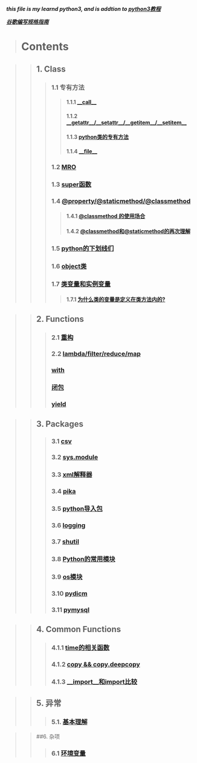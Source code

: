 ***this file is my learnd python3, and is addtion to [python3教程](https://www.runoob.com/python3/python3-tutorial.html)***

***[谷歌编写规格指南](https://zh-google-styleguide.readthedocs.io/en/latest/google-python-styleguide/python\_language\_rules/)***
> # Contents

> > ## 1. Class</br>
> > > ### 1.1 专有方法 </br>
> > > > #### 1.1.1 [\_\_call\_\_](https://www.cnblogs.com/superxuezhazha/p/5793536.html) </br>
> > > > #### 1.1.2 [\_\_getattr\_\_\/\_\_setattr\_\_\/\_\_getitem\_\_\/\_\_setitem\_\_](https://blog.csdn.net/chituozha5528/article/details/78355216) </br>
> > > > #### 1.1.3 [python类的专有方法](https://segmentfault.com/a/1190000007256392) </br>
> > > > #### 1.1.4 [\_\_file\_\_](https://www.cnblogs.com/ajaxa/p/9016475.html)
> > > ### 1.2 [MRO](https://www.cnblogs.com/ssyfj/p/9017280.html) </br>
> > > ### 1.3 [super函数](https://www.imooc.com/article/50836) </br>
> > > ### 1.4 [@property\/@staticmethod\/@classmethod](https://www.cnblogs.com/wangyongsong/p/6750454.html) </br>
> > > > #### 1.4.1 [@classmethod 的使用场合](https://blog.csdn.net/dyh4201/article/details/78336529) </br>
> > > > #### 1.4.2 [@classmethod和@staticmethod的再次理解](https://eclipsesv.com/page/2/) </br>
> > > ### 1.5 [python的下划线们](https://blog.csdn.net/lcczzu/article/details/84819587)</br>
> > > ### 1.6 [object类](https://blog.csdn.net/DeepOscar/article/details/80947155) </br>
> > > ### 1.7 [类变量和实例变量](https://www.cnblogs.com/crazyrunning/p/6945183.html) </br>
> > > > #### 1.7.1 [为什么类的变量是定义在类方法内的?](https://www.cnblogs.com/chownjy/p/8663024.html)

> > ## 2. Functions </br>
> > > ### 2.1 [重构](https://blog.csdn.net/liuwei_q/article/details/83032297)  
> > > ### 2.2 [lambda/filter/reduce/map](https://www.cnblogs.com/kaituorensheng/p/5300340.html)  
> > > ### [with](https://www.jianshu.com/p/5b01fb36fd4c) </br>
> > > ### [闭包](https://blog.csdn.net/weixin_44141532/article/details/87116038) </br>
> > > ### [yield](https://www.ibm.com/developerworks/cn/opensource/os-cn-python-yield/index.html) </br>

> > ## 3. Packages
> > > ### 3.1 [csv](https://www.cnblogs.com/wuxunyan/p/10442444.html)</br>
> > > ### 3.2 [sys.module](https://www.cnblogs.com/zhaojingyu/p/9069076.html)</br>
> > > ### 3.3 [xml解释器](https://blog.csdn.net/guangmingsky/article/details/77601225)</br>
> > > ### 3.4 [pika](https://pypi.org/project/pika/)</br>
> > > ### 3.5 [python导入包](https://blog.csdn.net/chinesepython/article/details/82113575) </br>
> > > ### 3.6 [logging](https://www.cnblogs.com/Nicholas0707/p/9021672.html) </br>
> > > ### 3.7 [shutil](https://www.jb51.net/article/145522.htm) </br>
> > > ### 3.8 [Python的常用模块](https://www.cnblogs.com/brf-test/p/11241161.html) </br>
> > > ### 3.9 [os模块](https://www.cnblogs.com/kaituorensheng/archive/2013/03/18/2965766.html) </br>
> > > ### 3.10 [pydicm](https://blog.csdn.net/linhai1028/article/details/79551488) </br>
> > > ### 3.11 [pymysql](https://www.runoob.com/python3/python3-mysql.html) </br>

> > ## 4. Common Functions
> > > ### 4.1.1 [time的相关函数](https://blog.csdn.net/brucewong0516/article/details/79044905)</br>
> > > ### 4.1.2 [copy && copy.deepcopy](https://blog.csdn.net/u010712012/article/details/79754132) </br>
> > > ### 4.1.3 [\_\_import\_\_和import比较](https://blog.csdn.net/weixin_42670402/article/details/83472429) </br>

> > ## 5. 异常</br>
> > > ### 5.1. [基本理解](https://www.jianshu.com/p/66e2e4104e7c)

> > ##6. 杂项 </br>
> > > ### 6.1 [环境变量](https://blog.csdn.net/v_xchen_v/article/details/80393967) </br>
